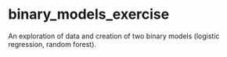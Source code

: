 # binary_models_exercise
An exploration of data and creation of two binary models (logistic regression, random forest).
